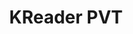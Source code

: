 ---
title: KReader PVT
member_url: https://www.linkedin.com/company/kreader
geographies: ["Sri Lanka"]
based: ["Sri Lanka"]
ig: [LCP"] 
services: 
tags: [""]
categories:  ["Booksellers", "Retailers", "Content portals"] 
summary: "Kreader PVT is the only digital bookstore in Sri Lanka."
press:
active: true
layout: members
showReadTime: false
showDate: false
permalink: ""
date: 
featureImage: "https://media.licdn.com/dms/image/D560BAQFIpFfn4l4qnA/company-logo_200_200/0/1664819575364?e=2147483647&v=beta&t=dp-4ZN-BxTV5X3_1cwQLwrlFg2qesbPSE8dJuFbz8to"
--- 